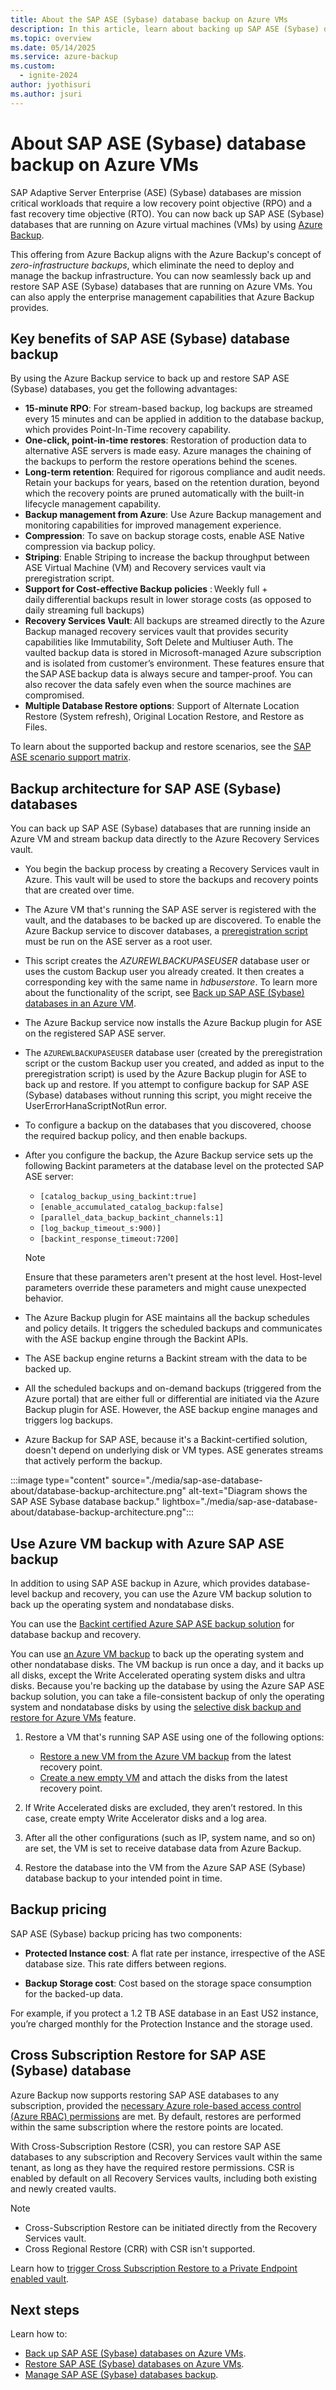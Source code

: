 ```yaml
---
title: About the SAP ASE (Sybase) database backup on Azure VMs
description: In this article, learn about backing up SAP ASE (Sybase) databases that are running on Azure virtual machines.
ms.topic: overview
ms.date: 05/14/2025
ms.service: azure-backup
ms.custom:
  - ignite-2024
author: jyothisuri
ms.author: jsuri
---
```


# About SAP ASE (Sybase) database backup on Azure VMs

SAP Adaptive Server Enterprise (ASE) (Sybase) databases are mission critical workloads that require a low recovery point objective (RPO) and a fast recovery time objective (RTO). You can now back up SAP ASE (Sybase) databases that are running on Azure virtual machines (VMs) by using [Azure Backup](./backup-overview.md).

This offering from Azure Backup aligns with the Azure Backup's concept of *zero-infrastructure backups*, which eliminate the need to deploy and manage the backup infrastructure. You can now seamlessly back up and restore SAP ASE (Sybase) databases that are running on Azure VMs. You can also apply the enterprise management capabilities that Azure Backup provides.

## Key benefits of SAP ASE (Sybase) database backup

By using the Azure Backup service to back up and restore SAP ASE (Sybase) databases, you get the following advantages:

* **15-minute RPO**: For stream-based backup, log backups are streamed every 15 minutes and can be applied in addition to the database backup, which provides Point-In-Time recovery capability.
* **One-click, point-in-time restores**: Restoration of production data to alternative ASE servers is made easy. Azure manages the chaining of the backups to perform the restore operations behind the scenes.
* **Long-term retention**: Required for rigorous compliance and audit needs. Retain your backups for years, based on the retention duration, beyond which the recovery points are pruned automatically with the built-in lifecycle management capability.
* **Backup management from Azure**: Use Azure Backup management and monitoring capabilities for improved management experience.
* **Compression**: To save on backup storage costs, enable ASE Native compression via backup policy.
* **Striping**: Enable Striping to increase the backup throughput between ASE Virtual Machine (VM) and Recovery services vault via preregistration script.
* **Support for Cost-effective Backup policies** : Weekly full + daily differential backups result in lower storage costs (as opposed to daily streaming full backups) 
* **Recovery Services Vault**: All backups are streamed directly to the Azure Backup managed recovery services vault that provides security capabilities like Immutability, Soft Delete and Multiuser Auth. The vaulted backup data is stored in Microsoft-managed Azure subscription and is isolated from customer’s environment. These features ensure that the SAP ASE backup data is always secure and tamper-proof. You can also recover the data safely even when the source machines are compromised. 
* **Multiple Database Restore options**: Support of Alternate Location Restore (System refresh), Original Location Restore, and Restore as Files. 

To learn about the supported backup and restore scenarios, see the [SAP ASE scenario support matrix](sap-ase-backup-support-matrix.md).

## Backup architecture for SAP ASE (Sybase) databases

You can back up SAP ASE (Sybase) databases that are running inside an Azure VM and stream backup data directly to the Azure Recovery Services vault.

* You begin the backup process by creating a Recovery Services vault in Azure. This vault will be used to store the backups and recovery points that are created over time.
* The Azure VM that's running the SAP ASE server is registered with the vault, and the databases to be backed up are discovered. To enable the Azure Backup service to discover databases, a [preregistration script](https://go.microsoft.com/fwlink/?linkid=2173610) must be run on the ASE server as a root user.
* This script creates the *AZUREWLBACKUPASEUSER* database user or uses the custom Backup user you already created. It then creates a corresponding key with the same name in *hdbuserstore*. To learn more about the functionality of the script, see [Back up SAP ASE (Sybase) databases in an Azure VM](sap-ase-database-backup.md).
* The Azure Backup service now installs the Azure Backup plugin for ASE on the registered SAP ASE server.
* The `AZUREWLBACKUPASEUSER` database user (created by the preregistration script or the custom Backup user you created, and added as input to the preregistration script) is used by the Azure Backup plugin for ASE to back up and restore. If you attempt to configure backup for SAP ASE (Sybase) databases without running this script, you might receive the UserErrorHanaScriptNotRun error.
* To configure a backup on the databases that you discovered, choose the required backup policy, and then enable backups.

* After you configure the backup, the Azure Backup service sets up the following Backint parameters at the database level on the protected SAP ASE server:
  * `[catalog_backup_using_backint:true]`
  * `[enable_accumulated_catalog_backup:false]`
  * `[parallel_data_backup_backint_channels:1]`
  * `[log_backup_timeout_s:900)]`
  * `[backint_response_timeout:7200]`

   > [!NOTE]
   > Ensure that these parameters aren't present at the host level. Host-level parameters override these parameters and might cause unexpected behavior.


* The Azure Backup plugin for ASE maintains all the backup schedules and policy details. It triggers the scheduled backups and communicates with the ASE backup engine through the Backint APIs.
* The ASE backup engine returns a Backint stream with the data to be backed up.
* All the scheduled backups and on-demand backups (triggered from the Azure portal) that are either full or differential are initiated via the Azure Backup plugin for ASE. However,  the ASE backup engine manages and triggers log backups.
* Azure Backup for SAP ASE, because it's a Backint-certified solution, doesn't depend on underlying disk or VM types. ASE generates streams that actively perform the backup.

:::image type="content" source="./media/sap-ase-database-about/database-backup-architecture.png" alt-text="Diagram shows the SAP ASE Sybase database backup." lightbox="./media/sap-ase-database-about/database-backup-architecture.png":::

## Use Azure VM backup with Azure SAP ASE backup

In addition to using SAP ASE backup in Azure, which provides database-level backup and recovery, you can use the Azure VM backup solution to back up the operating system and nondatabase disks.

You can use the [Backint certified Azure SAP ASE backup solution](#backup-architecture-for-sap-ase-sybase-databases) for database backup and recovery.

You can use [an Azure VM backup](backup-azure-vms-introduction.md) to back up the operating system and other nondatabase disks. The VM backup is run once a day, and it backs up all disks, except the Write Accelerated operating system disks and ultra disks. Because you're backing up the database by using the Azure SAP ASE backup solution, you can take a file-consistent backup of only the operating system and nondatabase disks by using the [selective disk backup and restore for Azure VMs](selective-disk-backup-restore.md) feature.

1. Restore a VM that's running SAP ASE using one of the following options:

   * [Restore a new VM from the Azure VM backup](backup-azure-arm-restore-vms.md) from the latest recovery point. 
   * [Create a new empty VM](/azure/virtual-machines/windows/quick-create-portal) and attach the disks from the latest recovery point.

2. If Write Accelerated disks are excluded, they aren’t restored. In this case, create empty Write Accelerator disks and a log area.

3. After all the other configurations (such as IP, system name, and so on) are set, the VM is set to receive database data from Azure Backup.

4. Restore the database into the VM from the Azure SAP ASE (Sybase) database backup to your intended point in time.

## Backup pricing

SAP ASE (Sybase) backup pricing has two components:

- **Protected Instance cost**: A flat rate per instance, irrespective of the ASE database size. This rate differs  between regions.

- **Backup Storage cost**: Cost based on the storage  space consumption for the backed-up data.

For example, if you protect a 1.2 TB ASE database in an East US2 instance, you’re charged monthly for the Protection Instance and the storage used.

## Cross Subscription Restore for SAP ASE (Sybase) database

Azure Backup now supports restoring SAP ASE databases to any subscription, provided the [necessary Azure role-based access control (Azure RBAC) permissions](backup-rbac-rs-vault.md#minimum-role-requirements-for-sap-ase-sybase-database--cross-subscription-restore) are met. By default, restores are performed within the same subscription where the restore points are located.

With Cross-Subscription Restore (CSR), you can restore SAP ASE databases to any subscription and Recovery Services vault within the same tenant, as long as they have the required restore permissions. CSR is enabled by default on all Recovery Services vaults, including both existing and newly created vaults.

>[!Note]
>- Cross-Subscription Restore can be initiated directly from the Recovery Services vault.
>- Cross Regional Restore (CRR) with CSR isn't supported.

Learn how to [trigger Cross Subscription Restore to a Private Endpoint enabled vault](sap-ase-database-restore.md#restore-to-a-private-endpoint-enabled-vault-in-a-different-subscription).

## Next steps

Learn how to:

- [Back up SAP ASE (Sybase) databases on Azure VMs](sap-ase-database-backup.md).
- [Restore SAP ASE (Sybase) databases on Azure VMs](sap-ase-database-restore.md).
- [Manage SAP ASE (Sybase) databases backup](sap-ase-database-manage.md).
